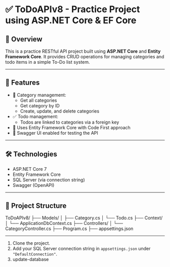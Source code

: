 # ✅ ToDoAPIv8 - Practice Project using ASP.NET Core & EF Core

## 📌 Overview

This is a practice RESTful API project built using **ASP.NET Core** and **Entity Framework Core**. It provides CRUD operations for managing categories and todo items in a simple To-Do list system.

---

## 🧠 Features

- 📁 Category management:
  - Get all categories
  - Get category by ID
  - Create, update, and delete categories
- ✅ Todo management:
  - Todos are linked to categories via a foreign key
- 🔄 Uses Entity Framework Core with Code First approach
- 🔧 Swagger UI enabled for testing the API

---

## 🛠️ Technologies

- ASP.NET Core 7
- Entity Framework Core
- SQL Server (via connection string)
- Swagger (OpenAPI)

---

## 📂 Project Structure

ToDoAPIv8/
├── Models/
│ ├── Category.cs
│ └── Todo.cs
├── Context/
│ └── ApplicationDbContext.cs
├── Controllers/
│ └── CategoryController.cs
├── Program.cs
├── appsettings.json

---

1. Clone the project.
2. Add your SQL Server connection string in `appsettings.json` under `"DefaultConnection"`.
3. update-database
